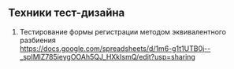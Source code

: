 ## Техники тест-дизайна  
1. Тестирование формы регистрации методом эквивалентного разбиения  
https://docs.google.com/spreadsheets/d/1m6-g1t1UTB0j--_spIMlZ785ieygOOAh5QJ_HXkIsmQ/edit?usp=sharing
